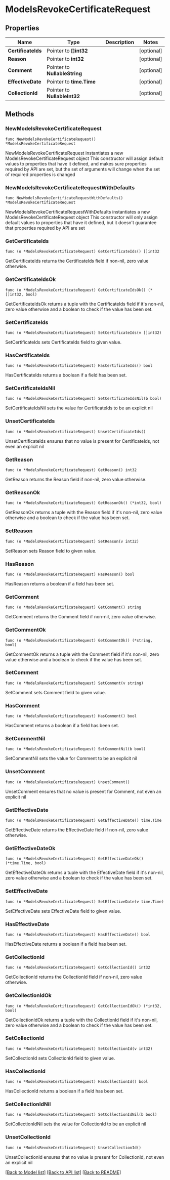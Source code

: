 # ModelsRevokeCertificateRequest

## Properties

Name | Type | Description | Notes
------------ | ------------- | ------------- | -------------
**CertificateIds** | Pointer to **[]int32** |  | [optional] 
**Reason** | Pointer to **int32** |  | [optional] 
**Comment** | Pointer to **NullableString** |  | [optional] 
**EffectiveDate** | Pointer to **time.Time** |  | [optional] 
**CollectionId** | Pointer to **NullableInt32** |  | [optional] 

## Methods

### NewModelsRevokeCertificateRequest

`func NewModelsRevokeCertificateRequest() *ModelsRevokeCertificateRequest`

NewModelsRevokeCertificateRequest instantiates a new ModelsRevokeCertificateRequest object
This constructor will assign default values to properties that have it defined,
and makes sure properties required by API are set, but the set of arguments
will change when the set of required properties is changed

### NewModelsRevokeCertificateRequestWithDefaults

`func NewModelsRevokeCertificateRequestWithDefaults() *ModelsRevokeCertificateRequest`

NewModelsRevokeCertificateRequestWithDefaults instantiates a new ModelsRevokeCertificateRequest object
This constructor will only assign default values to properties that have it defined,
but it doesn't guarantee that properties required by API are set

### GetCertificateIds

`func (o *ModelsRevokeCertificateRequest) GetCertificateIds() []int32`

GetCertificateIds returns the CertificateIds field if non-nil, zero value otherwise.

### GetCertificateIdsOk

`func (o *ModelsRevokeCertificateRequest) GetCertificateIdsOk() (*[]int32, bool)`

GetCertificateIdsOk returns a tuple with the CertificateIds field if it's non-nil, zero value otherwise
and a boolean to check if the value has been set.

### SetCertificateIds

`func (o *ModelsRevokeCertificateRequest) SetCertificateIds(v []int32)`

SetCertificateIds sets CertificateIds field to given value.

### HasCertificateIds

`func (o *ModelsRevokeCertificateRequest) HasCertificateIds() bool`

HasCertificateIds returns a boolean if a field has been set.

### SetCertificateIdsNil

`func (o *ModelsRevokeCertificateRequest) SetCertificateIdsNil(b bool)`

 SetCertificateIdsNil sets the value for CertificateIds to be an explicit nil

### UnsetCertificateIds
`func (o *ModelsRevokeCertificateRequest) UnsetCertificateIds()`

UnsetCertificateIds ensures that no value is present for CertificateIds, not even an explicit nil
### GetReason

`func (o *ModelsRevokeCertificateRequest) GetReason() int32`

GetReason returns the Reason field if non-nil, zero value otherwise.

### GetReasonOk

`func (o *ModelsRevokeCertificateRequest) GetReasonOk() (*int32, bool)`

GetReasonOk returns a tuple with the Reason field if it's non-nil, zero value otherwise
and a boolean to check if the value has been set.

### SetReason

`func (o *ModelsRevokeCertificateRequest) SetReason(v int32)`

SetReason sets Reason field to given value.

### HasReason

`func (o *ModelsRevokeCertificateRequest) HasReason() bool`

HasReason returns a boolean if a field has been set.

### GetComment

`func (o *ModelsRevokeCertificateRequest) GetComment() string`

GetComment returns the Comment field if non-nil, zero value otherwise.

### GetCommentOk

`func (o *ModelsRevokeCertificateRequest) GetCommentOk() (*string, bool)`

GetCommentOk returns a tuple with the Comment field if it's non-nil, zero value otherwise
and a boolean to check if the value has been set.

### SetComment

`func (o *ModelsRevokeCertificateRequest) SetComment(v string)`

SetComment sets Comment field to given value.

### HasComment

`func (o *ModelsRevokeCertificateRequest) HasComment() bool`

HasComment returns a boolean if a field has been set.

### SetCommentNil

`func (o *ModelsRevokeCertificateRequest) SetCommentNil(b bool)`

 SetCommentNil sets the value for Comment to be an explicit nil

### UnsetComment
`func (o *ModelsRevokeCertificateRequest) UnsetComment()`

UnsetComment ensures that no value is present for Comment, not even an explicit nil
### GetEffectiveDate

`func (o *ModelsRevokeCertificateRequest) GetEffectiveDate() time.Time`

GetEffectiveDate returns the EffectiveDate field if non-nil, zero value otherwise.

### GetEffectiveDateOk

`func (o *ModelsRevokeCertificateRequest) GetEffectiveDateOk() (*time.Time, bool)`

GetEffectiveDateOk returns a tuple with the EffectiveDate field if it's non-nil, zero value otherwise
and a boolean to check if the value has been set.

### SetEffectiveDate

`func (o *ModelsRevokeCertificateRequest) SetEffectiveDate(v time.Time)`

SetEffectiveDate sets EffectiveDate field to given value.

### HasEffectiveDate

`func (o *ModelsRevokeCertificateRequest) HasEffectiveDate() bool`

HasEffectiveDate returns a boolean if a field has been set.

### GetCollectionId

`func (o *ModelsRevokeCertificateRequest) GetCollectionId() int32`

GetCollectionId returns the CollectionId field if non-nil, zero value otherwise.

### GetCollectionIdOk

`func (o *ModelsRevokeCertificateRequest) GetCollectionIdOk() (*int32, bool)`

GetCollectionIdOk returns a tuple with the CollectionId field if it's non-nil, zero value otherwise
and a boolean to check if the value has been set.

### SetCollectionId

`func (o *ModelsRevokeCertificateRequest) SetCollectionId(v int32)`

SetCollectionId sets CollectionId field to given value.

### HasCollectionId

`func (o *ModelsRevokeCertificateRequest) HasCollectionId() bool`

HasCollectionId returns a boolean if a field has been set.

### SetCollectionIdNil

`func (o *ModelsRevokeCertificateRequest) SetCollectionIdNil(b bool)`

 SetCollectionIdNil sets the value for CollectionId to be an explicit nil

### UnsetCollectionId
`func (o *ModelsRevokeCertificateRequest) UnsetCollectionId()`

UnsetCollectionId ensures that no value is present for CollectionId, not even an explicit nil

[[Back to Model list]](../README.md#documentation-for-models) [[Back to API list]](../README.md#documentation-for-api-endpoints) [[Back to README]](../README.md)


